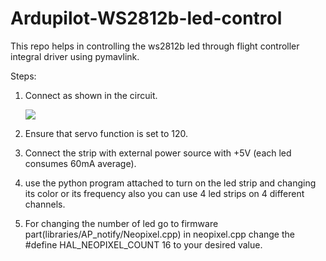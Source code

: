 # Ardupilot-WS2812b-led-control
This repo helps in controlling the ws2812b led through flight controller integral driver using pymavlink.

Steps:

1. Connect as shown in the circuit.

   ![](https://github.com/bhaskarsdose/Ardupilot-WS2812b-led-control-/blob/master/Circuit.png)

2. Ensure that servo function is set to 120.

3. Connect the strip with external power source with +5V (each led consumes 60mA average).

4. use the python program attached  to turn on the led strip and changing its color or its frequency also you can use 4 led strips on 4 different channels.

5. For changing the number of led go to firmware part(libraries/AP_notify/Neopixel.cpp) in neopixel.cpp change the \#define HAL_NEOPIXEL_COUNT 16 to your desired value.